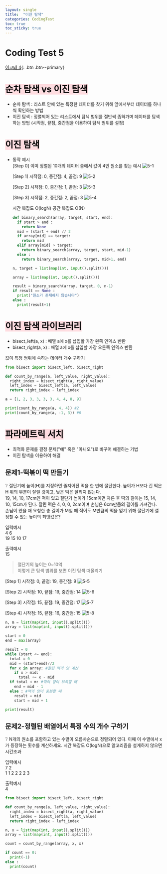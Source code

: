 ```yaml
---
layout: single
title:  "이진 탐색"
categories: CodingTest
toc: true
toc_sticky: true
---
```


# Coding Test 5

[이코테 4](https://www.youtube.com/watch?v=94RC-DsGMLo&list=PLRx0vPvlEmdAghTr5mXQxGpHjWqSz0dgC&index=5){: .btn .btn--primary}

# <mark style='background-color: #ffdce0'>순차 탐색 vs 이진 탐색</mark>
- 순차 탐색 : 리스트 안에 있는 특정한 데이터를 찾기 위해 앞에서부터 데이터를 하나씩 확인하는 방법
- 이진 탐색 : 정렬되어 있는 리스트에서 탐색 범위를 절반씩 좁혀가며 데이터를 탐색하는 방법
(시작점, 끝점, 중간점을 이용하여 탐색 범위를 설정)

# <mark style='background-color: #ffdce0'>이진 탐색</mark>
- 동작 예시  
    [Step 0] 이미 정렬된 10개의 데이터 중에서 값이 4인 원소를 찾는 예시 
    ![5-1](https://user-images.githubusercontent.com/63334368/202843962-3d4255ec-fc38-447d-85c4-efa00159ed12.png)
    
    [Step 1] 시작점: 0, 중간점: 4, 끝점: 9
    ![5-2](https://user-images.githubusercontent.com/63334368/202843971-7f024a91-a7de-457a-9468-ff45fb64451f.png)

    [Step 2] 시작점: 0, 중간점: 1, 끝점: 3
    ![5-3](https://user-images.githubusercontent.com/63334368/202843972-e540cfc4-24bb-4c1d-af74-c5b9b66e7040.png)

    [Step 3] 시작점: 2, 중간점: 2, 끝점: 3
    ![5-4](https://user-images.githubusercontent.com/63334368/202843965-2eb7c434-7c96-46e3-8c4c-479e113e086f.png)


    시간 복잡도 O(logN)
    공간 복잡도 O(N)

    ```python
    def binary_search(array, target, start, end):
      if start > end :
        return None
      mid = (start + end) // 2
      if array[mid] == target:
        return mid
      elif array[mid] > target:
        return binary_search(array, target, start, mid-1)
      else :
        return binary_search(array, target, mid+1, end)

    n, target = list(map(int, input().split()))

    array = list(map(int, input().split()))

    result = binary_search(array, target, 0, n-1)
    if result == None :
      print("원소가 존재하지 않습니다")
    else : 
      print(result+1)
    ```

# <mark style='background-color: #ffdce0'>이진 탐색 라이브러리</mark>
- bisect_left(a, x) : 배열 a에 x를 삽입할 가장 왼쪽 인덱스 반환
- bisect_right(a, x) : 배열 a에 x를 삽입할 가장 오른쪽 인덱스 반환

값이 특정 범위에 속하는 데이터 개수 구하기

  ```python
  from bisect import bisect_left, bisect_right

  def count_by_range(a, left_value, right_value):
    right_index = bisect_right(a, right_value)
    left_index = bisect_left(a, left_value)
    return right_index - left_index

  a = [1, 2, 3, 3, 3, 3, 4, 4, 8, 9]

  print(count_by_range(a, 4, 4)) #2
  print(count_by_range(a, -1, 3)) #6
  ```
# <mark style='background-color: #ffdce0'>파라메트릭 서치</mark>
- 최적화 문제를 결정 문제("예" 혹은 "아니오")로 바꾸어 해결하는 기법
- 이진 탐색을 이용하여 해결

## 문제1-떡볶이 떡 만들기
:grey_question: 절단기에 높이(H)를 지정하면 줄지어진 떡을 한 번에 절단한다. 높이가 H보다 긴 떡은 H 위의 부분이 잘릴 것이고, 낮은 떡은 잘리지 않는다.  
19, 14, 10, 17cm인 떡이 있고 절단기 높이가 15cm이면 자른 후 떡의 길이는 15, 14, 10, 15cm가 된다. 잘린 떡은 4, 0, 0, 2cm이며 손님은 6cm만큼의 길이를 가져간다.  
손님이 왔을 때 요청한 총 길이가 M일 때 적어도 M만큼의 떡을 얻기 위해 절단기에 설정할 수 있는 높이의 최댓값은?

입력예시  
4 6    
19 15 10 17     

출력예시  
15

>절단기의 높이는 0~10억  
>이렇게 큰 탐색 범위를 보면 이진 탐색 떠올리기

[Step 1] 시작점: 0, 끝점: 19, 중간점: 9
![5-5](https://user-images.githubusercontent.com/63334368/202843967-915fa386-41a1-4782-b428-87f299209863.png)

[Step 2] 시작점: 10, 끝점: 19, 중간점: 14
![5-6](https://user-images.githubusercontent.com/63334368/202843969-d3c83ce8-48b2-41e4-9d2e-c8e4c83920ea.png)

[Step 3] 시작점: 15, 끝점: 19, 중간점: 17
![5-7](https://user-images.githubusercontent.com/63334368/202843968-7722d864-ec22-43ad-a1bb-972b4dc41080.png)

[Step 4] 시작점: 15, 끝점: 16, 중간점: 15
![5-8](https://user-images.githubusercontent.com/63334368/202843970-f3ca05c2-991f-491a-9334-bf97326bc228.png)

```python
n, m = list(map(int, input().split()))
array = list(map(int, input().split()))

start = 0
end = max(array)

result = 0
while (start <= end):
  total = 0
  mid = (start+end)//2
  for x in array: #잘린 떡의 양 계산
    if x > mid:
      total += x - mid
  if total < m: #떡의 양이 부족할 때
    end = mid - 1
  else : #떡의 양이 충분할 때
    result = mid
    start = mid + 1

print(result)
```

## 문제2-정렬된 배열에서 특정 수의 개수 구하기
:grey_question: N개의 원소를 포함하고 있는 수열이 오름차순으로 정렬되어 있다. 이때 이 수열에서 x가 등장하는 횟수를 계산하세요.
시간 복잡도 O(logN)으로 알고리즘을 설게하지 않으면 시간초과

입력예시  
7 2    
1 1 2 2 2 2 3     

출력예시  
4

```python
from bisect import bisect_left, bisect_right

def count_by_range(a, left_value, right_value):
  right_index = bisect_right(a, right_value)
  left_index = bisect_left(a, left_value)
  return right_index - left_index

n, x = list(map(int, input().split()))
array = list(map(int, input().split()))

count = count_by_range(array, x, x)

if count == 0:
  print(-1)
else :
  print(count)
```